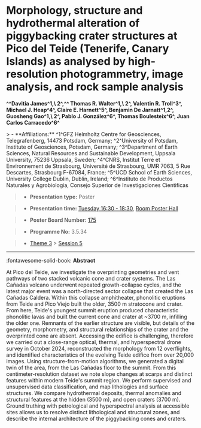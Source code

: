 # Morphology, structure and hydrothermal alteration of piggybacking crater structures at Pico del Teide (Tenerife, Canary Islands) as analysed by high-resolution photogrammetry, image analysis, and rock sample analysis

**^^Davitia James^1,\ 2^,^^  Thomas R. Walter^1,\ 2^, Valentin R. Troll^3^, Michael J. Heap^4^, Claire E. Harnett^5^, Benjamin De Jarnatt^1,2^, Guosheng Gao^1,\ 2^, Pablo J. González^6^, Thomas Boulesteix^6^, Juan Carlos Carracedo^6^**

<!-- more -->> - **Affiliations:** ^1^GFZ Helmholtz Centre for Geosciences, Telegrafenberg, 14473 Potsdam, Germany; ^2^University of Potsdam, Institute of Geosciences, Potsdam, Germany; ^3^Department of Earth Sciences, Natural Resources and Sustainable Development, Uppsala University, 75236 Uppsala, Sweden; ^4^CNRS, Institut Terre et Environnement de Strasbourg, Université de Strasbourg, UMR 7063, 5 Rue Descartes, Strasbourg F-67084, France; ^5^UCD School of Earth Sciences, University College Dublin, Dublin, Ireland; ^6^Instituto de Productos Naturales y Agrobiologia, Consejo Superior de Investigaciones Cientificas

> - **Presentation type:** Poster

> - **Presentation time:** [Tuesday 16:30 - 18:30](../sessions_comparison.md#__tabbed_2_6), [Room Poster Hall](../maps_venue.md#__tabbed_1_1)

> - **Poster Board Number:** [175](../map_poster_boards.md#tuesday)

> - **Programme No:** 3.5.34

> - [Theme 3](../theme3.md) > [Session 5](../sessions/session-3-5.md)

--- 

:fontawesome-solid-book: **Abstract**

At Pico del Teide, we investigate the overprinting geometries and vent pathways of two stacked volcanic cone and crater systems. The Las Cañadas volcano underwent repeated growth-collapse cycles, and the latest major event was a north-directed sector collapse that created the Las Cañadas Caldera. Within this collapse amphitheater, phonolitic eruptions from Teide and Pico Viejo built the older, 3500 m stratocone and crater. From here, Teide's youngest summit eruption produced characteristic phonolitic lavas and built the current cone and crater at ~3700 m, infilling the older one. Remnants of the earlier structure are visible, but details of the geometry, morphometry, and structural relationships of the crater and the overprinted cone are absent. Accessing the edifice is challenging, therefore we carried out a close-range optical, thermal, and hyperspectral drone survey in October 2024, reconstructed the morphology from 12 overflights, and identified characteristics of the evolving Teide edifice from over 20,000 images. Using structure-from-motion algorithms, we generated a digital twin of the area, from the Las Cañadas floor to the summit. From this centimeter-resolution dataset we note slope changes at scarps and distinct features within modern Teide's summit region. We perform supervised and unsupervised data classification, and map lithologies and surface structures. We compare hydrothermal deposits, thermal anomalies and structural features at the hidden (3500 m), and open craters (3700 m). Ground truthing with petrological and hyperspectral analysis at accessible sites allows us to resolve distinct lithological and structural zones, and describe the internal architecture of the piggybacking cones and craters.


